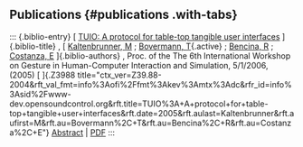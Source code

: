 ## Publications {#publications .with-tabs}

::: {.biblio-entry}
[ [TUIO: A protocol for table-top tangible user
interfaces](publication/tuio-protocol-table-top-tangible-user-interfaces)
]{.biblio-title} , [ [Kaltenbrunner,
M](publications/author/Kaltenbrunner) ; [Bovermann,
T](publications/author/Bovermann){.active} ; [Bencina,
R](publications/author/Bencina) ; [Costanza,
E](publications/author/Costanza) ]{.biblio-authors} , Proc. of the The
6th International Workshop on Gesture in Human-Computer Interaction and
Simulation, 5/1/2006, (2005) [ ]{.Z3988
title="ctx_ver=Z39.88-2004&rft_val_fmt=info%3Aofi%2Ffmt%3Akev%3Amtx%3Adc&rfr_id=info%3Asid%2Fwww-dev.opensoundcontrol.org&rft.title=TUIO%3A+A+protocol+for+table-top+tangible+user+interfaces&rft.date=2005&rft.aulast=Kaltenbrunner&rft.aufirst=M&rft.au=Bovermann%2C+T&rft.au=Bencina%2C+R&rft.au=Costanza%2C+E"}
[Abstract](publication/tuio-protocol-table-top-tangible-user-interfaces)
\| [PDF](files/tuio_gw2005.pdf)
:::
